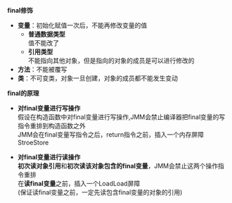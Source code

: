 **final修饰**  
* **变量**：初始化赋值一次后，不能再修改变量的值  
  * **普通数据类型**  
    值不能改了   
  * **引用类型**    
    不能指向其他对象，但是指向的对象的成员是可以进行修改的   
* **方法**：不能被覆写  
* **类**：不可变类，对象一旦创建，对象的成员都不能发生变动    

**final的原理**   
* **对final变量进行写操作**  
  假设在构造函数中对final变量进行写操作,JMM会禁止编译器把final变量的写指令重排到构造函数之外   
  JMM会在final变量写指令之后，return指令之前，插入一个内存屏障StroeStore   
  

* **对final变量进行读操作**  
  **初次读对象引用**和**初次读该对象包含的final变量**，JMM会禁止这两个操作指令重排    
  在**读final变量**之前，插入一个LoadLoad屏障   
  (保证读final变量之前，一定先读包含final变量的对象的引用)